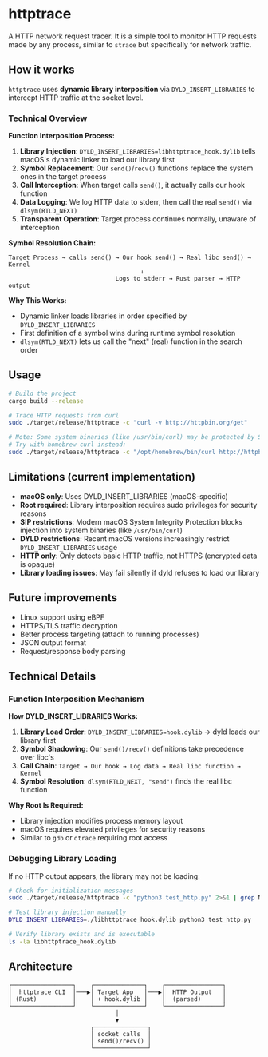 # httptrace

A HTTP network request tracer. It is a simple tool to monitor HTTP requests made by any process, similar to `strace` but specifically for network traffic.

## How it works

`httptrace` uses **dynamic library interposition** via `DYLD_INSERT_LIBRARIES` to intercept HTTP traffic at the socket level.

### Technical Overview

**Function Interposition Process:**

1. **Library Injection**: `DYLD_INSERT_LIBRARIES=libhttptrace_hook.dylib` tells macOS's dynamic linker to load our library first
2. **Symbol Replacement**: Our `send()`/`recv()` functions replace the system ones in the target process
3. **Call Interception**: When target calls `send()`, it actually calls our hook function
4. **Data Logging**: We log HTTP data to stderr, then call the real `send()` via `dlsym(RTLD_NEXT)`
5. **Transparent Operation**: Target process continues normally, unaware of interception

**Symbol Resolution Chain:**
```
Target Process → calls send() → Our hook send() → Real libc send() → Kernel
                                     ↓
                              Logs to stderr → Rust parser → HTTP output
```

**Why This Works:**
- Dynamic linker loads libraries in order specified by `DYLD_INSERT_LIBRARIES`
- First definition of a symbol wins during runtime symbol resolution
- `dlsym(RTLD_NEXT)` lets us call the "next" (real) function in the search order

## Usage

```bash
# Build the project
cargo build --release

# Trace HTTP requests from curl
sudo ./target/release/httptrace -c "curl -v http://httpbin.org/get"

# Note: Some system binaries (like /usr/bin/curl) may be protected by SIP
# Try with homebrew curl instead:
sudo ./target/release/httptrace -c "/opt/homebrew/bin/curl http://httpbin.org/get"
```

## Limitations (current implementation)

- **macOS only**: Uses DYLD_INSERT_LIBRARIES (macOS-specific)
- **Root required**: Library interposition requires sudo privileges for security reasons
- **SIP restrictions**: Modern macOS System Integrity Protection blocks injection into system binaries (like `/usr/bin/curl`)
- **DYLD restrictions**: Recent macOS versions increasingly restrict `DYLD_INSERT_LIBRARIES` usage
- **HTTP only**: Only detects basic HTTP traffic, not HTTPS (encrypted data is opaque)
- **Library loading issues**: May fail silently if dyld refuses to load our library

## Future improvements

- Linux support using eBPF
- HTTPS/TLS traffic decryption
- Better process targeting (attach to running processes)
- JSON output format
- Request/response body parsing

## Technical Details

### Function Interposition Mechanism

**How DYLD_INSERT_LIBRARIES Works:**

1. **Library Load Order**: `DYLD_INSERT_LIBRARIES=hook.dylib` → dyld loads our library first
2. **Symbol Shadowing**: Our `send()/recv()` definitions take precedence over libc's
3. **Call Chain**: `Target → Our hook → Log data → Real libc function → Kernel`
4. **Symbol Resolution**: `dlsym(RTLD_NEXT, "send")` finds the real libc function

**Why Root Is Required:**
- Library injection modifies process memory layout
- macOS requires elevated privileges for security reasons
- Similar to `gdb` or `dtrace` requiring root access

### Debugging Library Loading

If no HTTP output appears, the library may not be loading:

```bash
# Check for initialization messages
sudo ./target/release/httptrace -c "python3 test_http.py" 2>&1 | grep NTRACE:INIT

# Test library injection manually
DYLD_INSERT_LIBRARIES=./libhttptrace_hook.dylib python3 test_http.py

# Verify library exists and is executable
ls -la libhttptrace_hook.dylib
```

## Architecture

```
┌─────────────────┐    ┌──────────────┐    ┌────────────────┐
│  httptrace CLI  │───▶│ Target App   │───▶│  HTTP Output   │
│ (Rust)          │    │ + hook.dylib │    │  (parsed)      │
└─────────────────┘    └──────────────┘    └────────────────┘
                              │
                              ▼
                       ┌───────────────┐
                       │ socket calls  │
                       │ send()/recv() │
                       └───────────────┘
```
